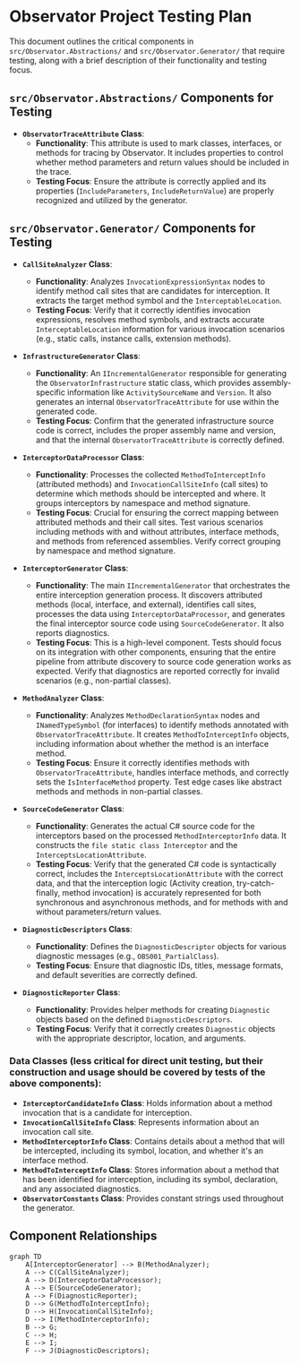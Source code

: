 # Observator Project Testing Plan

This document outlines the critical components in `src/Observator.Abstractions/` and `src/Observator.Generator/` that require testing, along with a brief description of their functionality and testing focus.

## `src/Observator.Abstractions/` Components for Testing

*   **`ObservatorTraceAttribute` Class**:
    *   **Functionality**: This attribute is used to mark classes, interfaces, or methods for tracing by Observator. It includes properties to control whether method parameters and return values should be included in the trace.
    *   **Testing Focus**: Ensure the attribute is correctly applied and its properties (`IncludeParameters`, `IncludeReturnValue`) are properly recognized and utilized by the generator.

## `src/Observator.Generator/` Components for Testing

*   **`CallSiteAnalyzer` Class**:
    *   **Functionality**: Analyzes `InvocationExpressionSyntax` nodes to identify method call sites that are candidates for interception. It extracts the target method symbol and the `InterceptableLocation`.
    *   **Testing Focus**: Verify that it correctly identifies invocation expressions, resolves method symbols, and extracts accurate `InterceptableLocation` information for various invocation scenarios (e.g., static calls, instance calls, extension methods).

*   **`InfrastructureGenerator` Class**:
    *   **Functionality**: An `IIncrementalGenerator` responsible for generating the `ObservatorInfrastructure` static class, which provides assembly-specific information like `ActivitySourceName` and `Version`. It also generates an internal `ObservatorTraceAttribute` for use within the generated code.
    *   **Testing Focus**: Confirm that the generated infrastructure source code is correct, includes the proper assembly name and version, and that the internal `ObservatorTraceAttribute` is correctly defined.

*   **`InterceptorDataProcessor` Class**:
    *   **Functionality**: Processes the collected `MethodToInterceptInfo` (attributed methods) and `InvocationCallSiteInfo` (call sites) to determine which methods should be intercepted and where. It groups interceptors by namespace and method signature.
    *   **Testing Focus**: Crucial for ensuring the correct mapping between attributed methods and their call sites. Test various scenarios including methods with and without attributes, interface methods, and methods from referenced assemblies. Verify correct grouping by namespace and method signature.

*   **`InterceptorGenerator` Class**:
    *   **Functionality**: The main `IIncrementalGenerator` that orchestrates the entire interception generation process. It discovers attributed methods (local, interface, and external), identifies call sites, processes the data using `InterceptorDataProcessor`, and generates the final interceptor source code using `SourceCodeGenerator`. It also reports diagnostics.
    *   **Testing Focus**: This is a high-level component. Tests should focus on its integration with other components, ensuring that the entire pipeline from attribute discovery to source code generation works as expected. Verify that diagnostics are reported correctly for invalid scenarios (e.g., non-partial classes).

*   **`MethodAnalyzer` Class**:
    *   **Functionality**: Analyzes `MethodDeclarationSyntax` nodes and `INamedTypeSymbol` (for interfaces) to identify methods annotated with `ObservatorTraceAttribute`. It creates `MethodToInterceptInfo` objects, including information about whether the method is an interface method.
    *   **Testing Focus**: Ensure it correctly identifies methods with `ObservatorTraceAttribute`, handles interface methods, and correctly sets the `IsInterfaceMethod` property. Test edge cases like abstract methods and methods in non-partial classes.

*   **`SourceCodeGenerator` Class**:
    *   **Functionality**: Generates the actual C# source code for the interceptors based on the processed `MethodInterceptorInfo` data. It constructs the `file static class Interceptor` and the `InterceptsLocationAttribute`.
    *   **Testing Focus**: Verify that the generated C# code is syntactically correct, includes the `InterceptsLocationAttribute` with the correct data, and that the interception logic (Activity creation, try-catch-finally, method invocation) is accurately represented for both synchronous and asynchronous methods, and for methods with and without parameters/return values.

*   **`DiagnosticDescriptors` Class**:
    *   **Functionality**: Defines the `DiagnosticDescriptor` objects for various diagnostic messages (e.g., `OBS001_PartialClass`).
    *   **Testing Focus**: Ensure that diagnostic IDs, titles, message formats, and default severities are correctly defined.

*   **`DiagnosticReporter` Class**:
    *   **Functionality**: Provides helper methods for creating `Diagnostic` objects based on the defined `DiagnosticDescriptors`.
    *   **Testing Focus**: Verify that it correctly creates `Diagnostic` objects with the appropriate descriptor, location, and arguments.

### Data Classes (less critical for direct unit testing, but their construction and usage should be covered by tests of the above components):

*   **`InterceptorCandidateInfo` Class**: Holds information about a method invocation that is a candidate for interception.
*   **`InvocationCallSiteInfo` Class**: Represents information about an invocation call site.
*   **`MethodInterceptorInfo` Class**: Contains details about a method that will be intercepted, including its symbol, location, and whether it's an interface method.
*   **`MethodToInterceptInfo` Class**: Stores information about a method that has been identified for interception, including its symbol, declaration, and any associated diagnostics.
*   **`ObservatorConstants` Class**: Provides constant strings used throughout the generator.

## Component Relationships

```mermaid
graph TD
    A[InterceptorGenerator] --> B(MethodAnalyzer);
    A --> C(CallSiteAnalyzer);
    A --> D(InterceptorDataProcessor);
    A --> E(SourceCodeGenerator);
    A --> F(DiagnosticReporter);
    D --> G(MethodToInterceptInfo);
    D --> H(InvocationCallSiteInfo);
    D --> I(MethodInterceptorInfo);
    B --> G;
    C --> H;
    E --> I;
    F --> J(DiagnosticDescriptors);